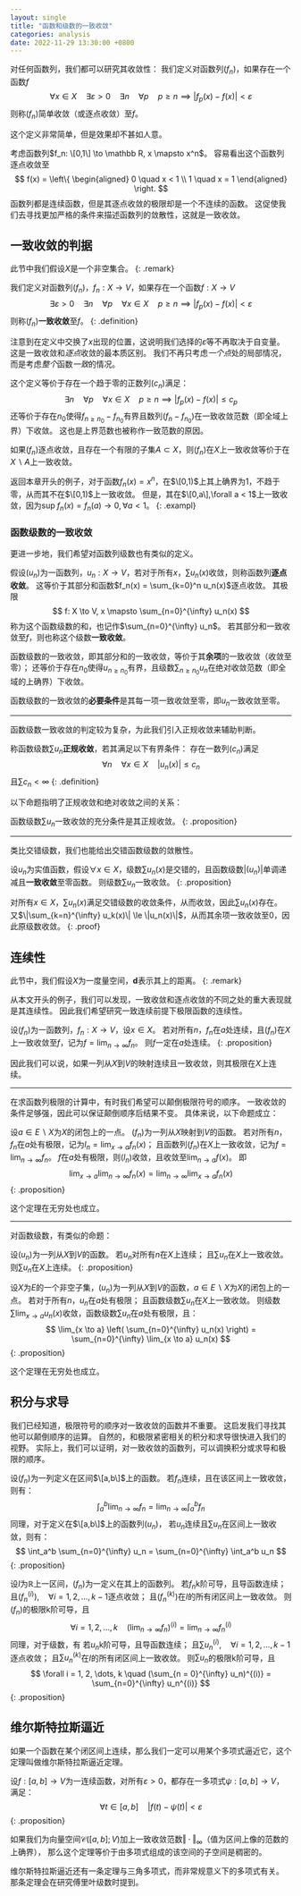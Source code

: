 ```yaml
---
layout: single
title: "函数和级数的一致收敛"
categories: analysis
date: 2022-11-29 13:30:00 +0800
--- 
```


对任何函数列，我们都可以研究其收敛性：
我们定义对函数列$(f_n)$，如果存在一个函数$f$
$$
\forall x \in X \quad \exists \varepsilon > 0 \quad \exists n \quad \forall p \quad
p \ge n \implies | f_p(x) - f(x) | < \varepsilon
$$
则称$(f_n)$简单收敛（或逐点收敛）至$f$。

这个定义非常简单，但是效果却不甚如人意。

考虑函数列$f_n: \[0,1\] \to \mathbb R, x \mapsto x^n$。
容易看出这个函数列逐点收敛至
$$
f(x) = \left\{
\begin{aligned}
0 \quad x < 1 \\
1 \quad x = 1
\end{aligned}
\right.
$$
函数列都是连续函数，但是其逐点收敛的极限却是一个不连续的函数。
这促使我们去寻找更加严格的条件来描述函数列的敛散性，这就是一致收敛。

## 一致收敛的判据

此节中我们假设$X$是一个非空集合。
{: .remark}

我们定义对函数列$(f_n)$，$f_n: X \to V$，如果存在一个函数$f:X \to V$
$$
\exists \varepsilon > 0 \quad \exists n \quad \forall p \quad \forall x \in X \quad
p \ge n \implies | f_p(x) - f(x) | < \varepsilon
$$
则称$(f_n)$**一致收敛**至$f$。
{: .definition}

注意到在定义中交换了$x$出现的位置，这说明我们选择的$\varepsilon$等不再取决于自变量。
这是一致收敛和*逐点*收敛的最本质区别。
我们不再只考虑*一个点*处的局部情况，而是考虑*整个*函数*一致*的情况。

这个定义等价于存在一个趋于零的正数列$(c_n)$满足：
$$
\exists n \quad \forall p \quad \forall x \in X \quad p \ge n \implies |f_p(x) - f(x)| \le c_p
$$
还等价于存在$n_0$使得$f_{n \ge n_0}-f_{n_0}$有界且数列$(f_n - f_{n_0})$在一致收敛范数（即全域上界）下收敛。
这也是上界范数也被称作一致范数的原因。

如果$(f_n)$逐点收敛，且存在一个有限的子集$A \subset X$，则$(f_n)$在$X$上一致收敛等价于在$X \backslash A$上一致收敛。

返回本章开头的例子，对于函数$f_n(x) = x^n$，在$\[0,1)$上其上确界为1，不趋于零，从而其不在$\[0,1)$上一致收敛。
但是，其在$\[0,a\],\forall a < 1$上一致收敛，因为$\mathrm{sup} \; f_n(x) = f_n(a) \to 0, \forall a < 1$。
{: .exampl}

### 函数级数的一致收敛

更进一步地，我们希望对函数列级数也有类似的定义。

假设$(u_n)$为一函数列，$u_n : X \to V$，若对于所有$x$，$\sum u_n(x)$收敛，则称函数列**逐点收敛**。
这等价于其部分和函数$f_n(x) = \sum_{k=0}^n u_n(x)$逐点收敛。
其极限
$$
f: X \to V, x \mapsto \sum_{n=0}^{\infty} u_n(x)
$$
称为这个函数级数的和，也记作$\sum_{n=0}^{\infty} u_n$。
若其部分和一致收敛至$f$，则也称这个级数**一致收敛**。

函数级数的一致收敛，即其部分和的一致收敛，等价于其**余项**的一致收敛（收敛至零）；
还等价于存在$n_0$使得$u_{n \ge n_0}$有界，且级数$\sum_{n \ge n_0} u_n$在绝对收敛范数（即全域的上确界）下收敛。

函数级数的一致收敛的**必要条件**是其每一项一致收敛至零，即$u_n$一致收敛至零。

---

函数级数一致收敛的判定较为复杂，为此我们引入正规收敛来辅助判断。

称函数级数$\sum u_n$**正规收敛**，若其满足以下有界条件：
存在一数列$(c_n)$满足
$$
\forall n \quad \forall x \in X \quad |u_n(x)| \le c_n
$$
且$\sum c_n < \infty$
{: .definition}

以下命题指明了正规收敛和绝对收敛之间的关系：

函数级数$\sum u_n$一致收敛的充分条件是其正规收敛。
{: .proposition}

--- 

类比交错级数，我们也能给出交错函数级数的敛散性。

设$u_n$为实值函数，假设$\forall x \in X$，级数$\sum u_n(x)$是交错的，且函数级数$|(u_n)|$单调递减且**一致收敛**至零函数。
则级数$\sum u_n$一致收敛。
{: .proposition}

对所有$x \in X$，$\sum u_n(x)$满足交错级数的收敛条件，从而收敛，因此$\sum u_n(x)$存在。
又$\|\sum_{k=n}^{\infty} u_k(x)\| \le \|u_n(x)\|$，从而其余项一致收敛至0，因此原级数收敛。
{: .proof}


## 连续性

此节中，我们假设$X$为一度量空间，$\mathbf d$表示其上的距离。
{: .remark}

从本文开头的例子，我们可以发现，一致收敛和逐点收敛的不同之处的重大表现就是其连续性。
因此我们希望研究一致连续前提下极限函数的连续性。

设$(f_n)$为一函数列，$f_n : X \to V$，设$x \in X$。
若对所有$n$，$f_n$在$a$处连续，且$(f_n)$在$X$上一致收敛至$f$，记为$f = \lim_{n \to \infty} f_n$。
则$f$一定在$a$处连续。
{: .proposition}

因此我们可以说，如果一列从$X$到$V$的映射连续且一致收敛，则其极限在$X$上连续。

---

在求函数列极限的计算中，有时我们希望可以颠倒极限符号的顺序。
一致收敛的条件足够强，因此可以保证颠倒顺序后结果不变。
具体来说，以下命题成立：

设$a \in E \backslash X$为$X$的闭包上的一点。
$(f_n)$为一列从$X$映射到$V$的函数。
若对所有$n$，$f_n$在$a$处有极限，记为$l_n = \lim_{x \to a} f_n(x)$；
且函数列$(f_n)$在$X$上一致收敛，记为$f = \lim_{n \to \infty} f_n$。
$f$在$a$处有极限，则$(l_n)$收敛，且收敛至$\lim_{n \to a} f(x)$。
即
$$
\lim_{x \to a} \lim_{n \to \infty} f_n(x) = \lim_{n \to \infty} \lim_{x \to a} f_n(x)
$$
{: .proposition}

这个定理在无穷处也成立。

---

对函数级数，有类似的命题：

设$(u_n)$为一列从$X$到$V$的函数。
若$u_n$对所有$n$在$X$上连续；
且$\sum u_n$在$X$上一致收敛。
则$\sum u_n$在$X$上连续。
{: .proposition}

设$X$为$E$的一个非空子集，$(u_n)$为一列从$X$到$V$的函数，$a \in E \backslash X$为$X$的闭包上的一点。
若对于所有$n$，$u_n$在$a$处有极限；
且函数级数$\sum u_n$在$X$上一致收敛。
则级数$\sum \lim_{x \to a} u_n(x)$收敛，函数级数$\sum u_n$在$a$处有极限，且：
$$
\lim_{x \to a} \left( \sum_{n=0}^{\infty} u_n(x) \right) = \sum_{n=0}^{\infty} \lim_{x \to a} u_n(x)
$$
{: .proposition}

这个定理在无穷处也成立。

## 积分与求导

我们已经知道，极限符号的顺序对一致收敛的函数并不重要。
这启发我们寻找其他可以颠倒顺序的运算。
自然的，和极限紧密相关的积分和求导很快进入我们的视野。
实际上，我们可以证明，对一致收敛的函数列，可以调换积分或求导和极限的顺序。

设$(f_n)$为一列定义在区间$\[a,b\]$上的函数。
若$f_n$连续，且在该区间上一致收敛，则有：
$$
\int_a^b \lim_{n \to \infty} f_n = \lim_{n \to \infty} \int_a^b f_n
$$
同理，对于定义在$\[a,b\]$上的函数列$(u_n)$，
若$u_n$连续且$\sum u_n$在区间上一致收敛，则有：
$$
\int_a^b \sum_{n=0}^{\infty} u_n = \sum_{n=0}^{\infty} \int_a^b u_n
$$
{: .proposition}

设$I$为$\mathbb R$上一区间，$(f_n)$为一定义在其上的函数列。
若$f_n$k阶可导，且导函数连续；
且$(f_n^{(i)}), \quad \forall i = 1, 2, \dots, k-1$逐点收敛；
且$(f_n^{(k)})$在$I$的所有闭区间上一致收敛。
则$(f_n)$的极限k阶可导，且
$$
\forall i = 1, 2, \dots, k \quad (\lim_{n \to \infty} f_n)^{(i)} = \lim_{n \to \infty} f_n^{(i)}
$$
同理，对于级数，有
若$u_n$k阶可导，且导函数连续；
且$\sum u_n^{(i)}, \quad \forall i = 1, 2, \dots, k-1$逐点收敛；
且$\sum u_n^{(k)}$在$I$的所有闭区间上一致收敛。
则$\sum u_n$的极限k阶可导，且
$$
\forall i = 1, 2, \dots, k \quad 
(\sum_{n = 0}^{\infty} u_n)^{(i)} = \sum_{n=0}^{\infty} u_n^{(i)}
$$
{: .proposition}

## 维尔斯特拉斯逼近

如果一个函数在某个闭区间上连续，那么我们一定可以用某个多项式逼近它，这个定理叫做维尔斯特拉斯逼近定理。

设$f: [a,b] \to V$为一连续函数，对所有$\varepsilon > 0$，都存在一多项式$\psi:[a,b] \to V$，满足：
$$
\forall t \in [a, b] \quad \left| f(t) - \psi(t) \right| < \varepsilon
$$
{: .proposition}

如果我们为向量空间$\mathcal C \left( [a,b]; V \right)$加上一致收敛范数$\Vert \cdot \Vert_\infty$（值为区间上像的范数的上确界），
那么这个定理等价于由多项式组成的该空间的子空间是稠密的。

维尔斯特拉斯逼近还有一条定理与三角多项式，而非常规意义下的多项式有关。
那条定理会在研究傅里叶级数时提到。
